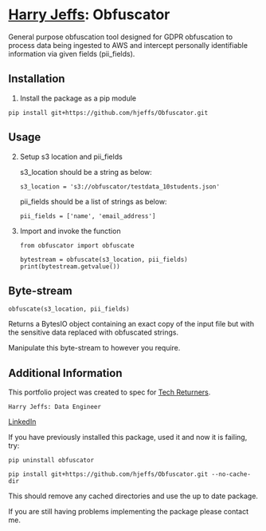 # [Harry Jeffs](https://hjeffs.github.io): Obfuscator
General purpose obfuscation tool designed for GDPR obfuscation to process data being ingested to AWS and intercept personally identifiable information via given fields (pii_fields). 

## Installation
1. Install the package as a pip module

```
pip install git+https://github.com/hjeffs/Obfuscator.git
```

## Usage
2. Setup s3 location and pii_fields

    s3_location should be a string as below:
    ```
    s3_location = 's3://obfuscator/testdata_10students.json'
    ```
    pii_fields should be a list of strings as below:
    ```
    pii_fields = ['name', 'email_address']
    ```

3. Import and invoke the function

    ```
    from obfuscator import obfuscate

    bytestream = obfuscate(s3_location, pii_fields)
    print(bytestream.getvalue())
    ```

## Byte-stream

    obfuscate(s3_location, pii_fields) 

Returns a BytesIO object containing an 
exact copy of the input file but with the sensitive data replaced with obfuscated strings. 

Manipulate this byte-stream to however you require.

## Additional Information

This portfolio project was created to spec for [Tech Returners](https://www.techreturners.com/). 

    Harry Jeffs: Data Engineer

[LinkedIn](https://www.linkedin.com/in/harry-jeffs-195545308/)

If you have previously installed this package, used it and now it is failing, try:

```
pip uninstall obfuscator
```
```
pip install git+https://github.com/hjeffs/Obfuscator.git --no-cache-dir
```

This should remove any cached directories and use the up to date package. 

If you are still having problems implementing the package please contact me.